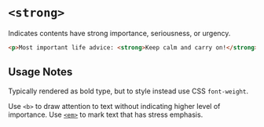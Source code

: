 # `<strong>`

Indicates contents have strong importance, seriousness, or urgency.

```html
<p>Most important life advice: <strong>Keep calm and carry on!</strong></p>
```

## Usage Notes

Typically rendered as bold type, but to style instead use CSS `font-weight`.

Use `<b>` to draw attention to text without indicating higher level of importance. Use [`<em>`](./emphasis--em.md) to mark text that has stress emphasis.
